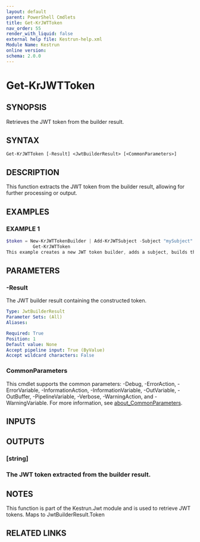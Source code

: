 ```yaml
---
layout: default
parent: PowerShell Cmdlets
title: Get-KrJWTToken
nav_order: 55
render_with_liquid: false
external help file: Kestrun-help.xml
Module Name: Kestrun
online version:
schema: 2.0.0
---
```


# Get-KrJWTToken

## SYNOPSIS
Retrieves the JWT token from the builder result.

## SYNTAX

```
Get-KrJWTToken [-Result] <JwtBuilderResult> [<CommonParameters>]
```

## DESCRIPTION
This function extracts the JWT token from the builder result, allowing for further processing or output.

## EXAMPLES

### EXAMPLE 1
```powershell
$token = New-KrJWTTokenBuilder | Add-KrJWTSubject -Subject "mySubject" | Build-KrJWT |
          Get-KrJWTToken
This example creates a new JWT token builder, adds a subject, builds the JWT token, and then retrieves the token.
```

## PARAMETERS

### -Result
The JWT builder result containing the constructed token.

```yaml
Type: JwtBuilderResult
Parameter Sets: (All)
Aliases:

Required: True
Position: 1
Default value: None
Accept pipeline input: True (ByValue)
Accept wildcard characters: False
```

### CommonParameters
This cmdlet supports the common parameters: -Debug, -ErrorAction, -ErrorVariable, -InformationAction, -InformationVariable, -OutVariable, -OutBuffer, -PipelineVariable, -Verbose, -WarningAction, and -WarningVariable. For more information, see [about_CommonParameters](http://go.microsoft.com/fwlink/?LinkID=113216).

## INPUTS

## OUTPUTS

### [string]
### The JWT token extracted from the builder result.
## NOTES
This function is part of the Kestrun.Jwt module and is used to retrieve JWT tokens.
Maps to JwtBuilderResult.Token

## RELATED LINKS
